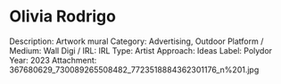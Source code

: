 # Olivia Rodrigo

Description: Artwork mural
Category: Advertising, Outdoor
Platform / Medium: Wall
Digi / IRL: IRL
Type: Artist
Approach: Ideas
Label: Polydor
Year: 2023
Attachment: 367680629_730089265508482_7723518884362301176_n%201.jpg